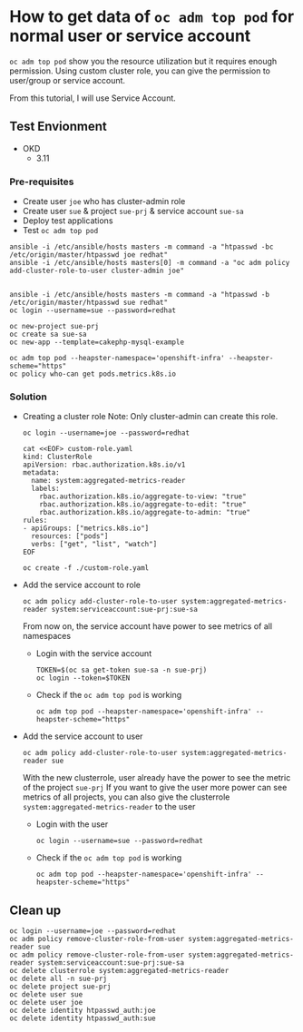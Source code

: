 # How to get data of `oc adm top pod` for normal user or service account


`oc adm top pod` show you the resource utilization but it requires enough permission.
Using custom cluster role, you can give the permission to user/group or service account.

From this tutorial, I will use Service Account.

## Test Envionment

- OKD 
  - 3.11

### Pre-requisites
  - Create user `joe` who has cluster-admin role
  - Create user `sue` & project `sue-prj` & service account `sue-sa`
  - Deploy test applications
  - Test `oc adm top pod`
```
ansible -i /etc/ansible/hosts masters -m command -a "htpasswd -bc /etc/origin/master/htpasswd joe redhat"
ansible -i /etc/ansible/hosts masters[0] -m command -a "oc adm policy add-cluster-role-to-user cluster-admin joe" 


ansible -i /etc/ansible/hosts masters -m command -a "htpasswd -b /etc/origin/master/htpasswd sue redhat"
oc login --username=sue --password=redhat

oc new-project sue-prj
oc create sa sue-sa
oc new-app --template=cakephp-mysql-example

oc adm top pod --heapster-namespace='openshift-infra' --heapster-scheme="https" 
oc policy who-can get pods.metrics.k8s.io
```


### Solution

- Creating a cluster role
  Note: Only cluster-admin can create this role.
  ```
  oc login --username=joe --password=redhat

  cat <<EOF> custom-role.yaml
  kind: ClusterRole
  apiVersion: rbac.authorization.k8s.io/v1
  metadata:
    name: system:aggregated-metrics-reader
    labels:
      rbac.authorization.k8s.io/aggregate-to-view: "true"
      rbac.authorization.k8s.io/aggregate-to-edit: "true"
      rbac.authorization.k8s.io/aggregate-to-admin: "true"
  rules:
  - apiGroups: ["metrics.k8s.io"]
    resources: ["pods"]
    verbs: ["get", "list", "watch"]
  EOF

  oc create -f ./custom-role.yaml

  ```

- Add the service account to role
  ```
  oc adm policy add-cluster-role-to-user system:aggregated-metrics-reader system:serviceaccount:sue-prj:sue-sa
  ```
  From now on, the service account have power to see metrics of all namespaces


  - Login with the service account
    ```
    TOKEN=$(oc sa get-token sue-sa -n sue-prj) 
    oc login --token=$TOKEN 
    ```

  - Check if the `oc adm top pod` is working
    ```
    oc adm top pod --heapster-namespace='openshift-infra' --heapster-scheme="https" 
    ```

- Add the service account to user
  ```
  oc adm policy add-cluster-role-to-user system:aggregated-metrics-reader sue
  ```
  With the new clusterrole, user already have the power to see the metric of the project `sue-prj`
  If you want to give the user more power can see metrics of all projects, you can also give the clusterrole `system:aggregated-metrics-reader` to the user
  
  - Login with the user
    ```
    oc login --username=sue --password=redhat
    ```

  - Check if the `oc adm top pod` is working
    ```
    oc adm top pod --heapster-namespace='openshift-infra' --heapster-scheme="https" 
    ```
    
    
## Clean up

```
oc login --username=joe --password=redhat
oc adm policy remove-cluster-role-from-user system:aggregated-metrics-reader sue
oc adm policy remove-cluster-role-from-user system:aggregated-metrics-reader system:serviceaccount:sue-prj:sue-sa
oc delete clusterrole system:aggregated-metrics-reader
oc delete all -n sue-prj
oc delete project sue-prj
oc delete user sue
oc delete user joe
oc delete identity htpasswd_auth:joe
oc delete identity htpasswd_auth:sue
```
  

